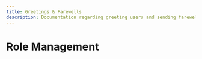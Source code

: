 ```yaml
---
title: Greetings & Farewells
description: Documentation regarding greeting users and sending farewell messages
---
```


# Role Management